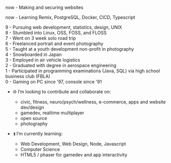 now - Making and securing websites <br>

now - Learning Remix, PostgreSQL, Docker, CICD, Typescript <br>

9 - Pursuing web development, statistics, design, UNIX <br>
8 - Stumbled into Linux, OSS, FOSS, and FLOSS <br>
7 - Went on 3 week solo road trip <br>
6 - Freelanced portrait and event photography <br>
5 - Taught at a youth development non-profit in photography <br>
4 - Snowboarded in Japan <br>
3 - Employed in air vehicle logistics <br>
2 - Graduated with degree in aerospace engineering <br>
1 - Participated in programming examinations (Java, SQL) via high school business club (FBLA)<br>
0 - Gaming on PC since '97, console since '91

- 🌐 I’m looking to contribute and collaborate on:
  - civic, fitness, neuro/psych/wellness, e-commerce, apps and website dev/design
  - gamedev, realtime multiplayer
  - open source
  - photography
  
- ⏫ I’m currently learning:
  - Web Development, Web Design, Node, Javascript
  - Computer Science
  - HTML5 / phaser for gamedev and app interactivity

<!---
protofarer/protofarer is a ✨ special ✨ repository because its `README.md` (this file) appears on your GitHub profile.
You can click the Preview link to take a look at your changes.
--->
